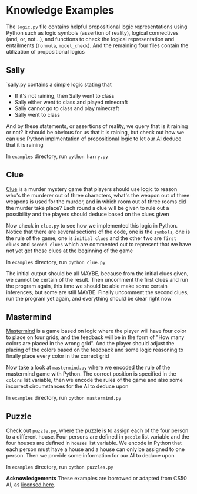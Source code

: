# Knowledge Examples

The `logic.py` file contains helpful propositional logic representations using Python such as logic symbols (assertion of reality), logical connectives (and, or, not...), and functions to check the logical representation and entailments (`formula`, `model_check`). And the remaining four files contain the utilization of propositional logics

## Sally

`sally.py contains a simple logic stating that

- If it's not raining, then Sally went to class
- Sally either went to class and played minecraft  
- Sally cannot go to class and play minecraft
- Sally went to class

And by these statements, or assertions of reality, we query that is it raining or not? It should be obvious for us that it is raining, but check out how we can use Python implmentation of propositional logic to let our AI deduce that it is raining

In `examples` directory, run `python harry.py`

## Clue

[Clue](https://en.wikipedia.org/wiki/Cluedo) is a murder mystery game that players should use logic to reason who's the murderer out of three characters, what's the weapon out of three weapons is used for the murder, and in which room out of three rooms did the murder take place? Each round a clue will be given to rule out a possibility and the players should deduce based on the clues given

Now check in `clue.py` to see how we implemented this logic in Python. Notice that there are several sections of the code, one is the `symbols`, one is the rule of the game, one is `initial clues` and the other two are `first clues` and `second clues` which are commented out to represent that we have not yet get those clues at the beginning of the game

In `examples` directory, run `python clue.py`

The initial output should be all MAYBE, because from the initial clues given, we cannot be certain of the result. Then uncomment the first clues and run the program again, this time we should be able make some certain inferences, but some are still MAYBE. Finally uncomment the second clues, run the program yet again, and everything should be clear right now

## Mastermind

[Mastermind](https://www.wikihow.com/Play-Mastermind) is a game based on logic where the player will have four color to place on four grids, and the feedback will be in the form of "How many colors are placed in the wrong grid". And the player should adjust the placing of the colors based on the feedback and some logic reasoning to finally place every color in the correct grid

Now take a look at `mastermind.py` where we encoded the rule of the mastermind game with Python. The correct position is specified in the `colors` list variable, then we encode the rules of the game and also some incorrect circumstances for the AI to deduce upon

In `examples` directory, run `python mastermind.py`

## Puzzle

Check out `puzzle.py`, where the puzzle is to assign each of the four person to a different house. Four persons are defined in `people` list variable and the four houses are defined in `houses` list variable. We encode in Python that each person must have a house and a house can only be assigned to one person. Then we provide some information for our AI to deduce upon

In `examples` directory, run `python puzzles.py`

**Acknowledgements** These examples are borrowed or adapted from CS50 AI, as [licensed here](https://cs50.harvard.edu/ai/2024/license/). 
